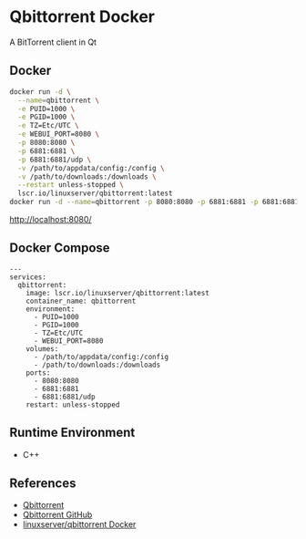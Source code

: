 # Qbittorrent Docker

A BitTorrent client in Qt

## Docker
```sh
docker run -d \
  --name=qbittorrent \
  -e PUID=1000 \
  -e PGID=1000 \
  -e TZ=Etc/UTC \
  -e WEBUI_PORT=8080 \
  -p 8080:8080 \
  -p 6881:6881 \
  -p 6881:6881/udp \
  -v /path/to/appdata/config:/config \
  -v /path/to/downloads:/downloads \
  --restart unless-stopped \
  lscr.io/linuxserver/qbittorrent:latest
docker run -d --name=qbittorrent -p 8080:8080 -p 6881:6881 -p 6881:6881/udp lscr.io/linuxserver/qbittorrent
```
[http://localhost:8080/](http://localhost:8080/)

## Docker Compose
```
---
services:
  qbittorrent:
    image: lscr.io/linuxserver/qbittorrent:latest
    container_name: qbittorrent
    environment:
      - PUID=1000
      - PGID=1000
      - TZ=Etc/UTC
      - WEBUI_PORT=8080
    volumes:
      - /path/to/appdata/config:/config
      - /path/to/downloads:/downloads
    ports:
      - 8080:8080
      - 6881:6881
      - 6881:6881/udp
    restart: unless-stopped
```

## Runtime Environment
- C++

## References
- [Qbittorrent](https://www.qbittorrent.org/)
- [Qbittorrent GitHub](https://github.com/qbittorrent/qBittorrent)
- [linuxserver/qbittorrent Docker](https://docs.linuxserver.io/images/docker-qbittorrent/)